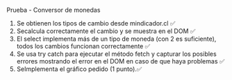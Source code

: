 Prueba - Conversor de monedas

1. Se obtienen los tipos de cambio desde mindicador.cl ✅
 2. Secalcula correctamente el cambio y se muestra en el DOM ✅
 3. El select implementa más de un tipo de moneda (con 2 es suficiente), todos los
 cambios funcionan correctamente ✅
 4. Se usa try catch para ejecutar el método fetch y capturar los posibles errores
 mostrando el error en el DOM en caso de que haya problemas ✅
 5. SeImplementa el gráfico pedido (1 punto).✅

